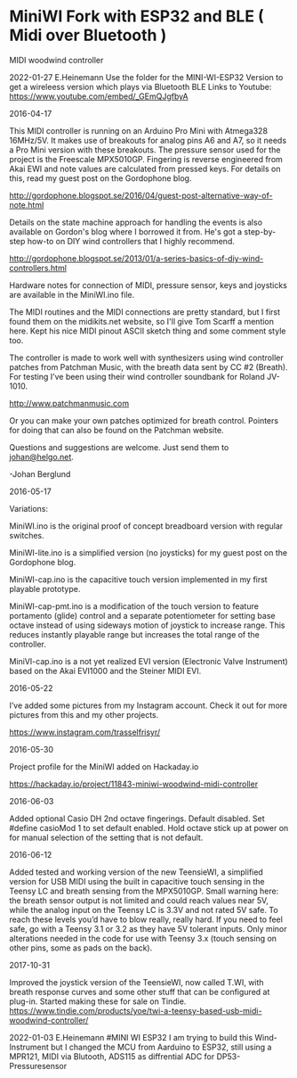 # MiniWI Fork with ESP32 and BLE ( Midi over Bluetooth )
MIDI woodwind controller


2022-01-27 E.Heinemann Use the folder for the MINI-WI-ESP32 Version to get a wireleess version which plays via Bluetooth BLE
Links to Youtube: https://www.youtube.com/embed/_GEmQJgfbyA


2016-04-17

This MIDI controller is running on an Arduino Pro Mini with Atmega328 16MHz/5V. It makes use of breakouts for analog pins A6 and A7, so it needs a Pro Mini version with these breakouts. The pressure sensor used for the project is the Freescale MPX5010GP. Fingering is reverse engineered from Akai EWI and note values are calculated from pressed keys. For details on this, read my guest post on the Gordophone blog. 

http://gordophone.blogspot.se/2016/04/guest-post-alternative-way-of-note.html

Details on the state machine approach for handling the events is also available on Gordon's blog where I borrowed it from. He's got a step-by-step how-to on DIY wind controllers that I highly recommend.

http://gordophone.blogspot.se/2013/01/a-series-basics-of-diy-wind-controllers.html

Hardware notes for connection of MIDI, pressure sensor, keys and joysticks are available in the MiniWI.ino file.

The MIDI routines and the MIDI connections are pretty standard, but I first found them on the midikits.net website, so I'll give Tom Scarff a mention here. Kept his nice MIDI pinout ASCII sketch thing and some comment style too. 

The controller is made to work well with synthesizers using wind controller patches from Patchman Music, with the breath data sent by CC #2 (Breath). For testing I’ve been using their wind controller soundbank for Roland JV-1010.

http://www.patchmanmusic.com

Or you can make your own patches optimized for breath control. Pointers for doing that can also be found on the Patchman website.


Questions and suggestions are welcome. Just send them to johan@helgo.net.

-Johan Berglund


2016-05-17

Variations:

MiniWI.ino is the original proof of concept breadboard version with regular switches.

MiniWI-lite.ino is a simplified version (no joysticks) for my guest post on the Gordophone blog.

MiniWI-cap.ino is the capacitive touch version implemented in my first playable prototype.

MiniWI-cap-pmt.ino is a modification of the touch version to feature portamento (glide) control and a separate potentiometer for setting base octave instead of using sideways motion of joystick to increase range. This reduces instantly playable range but increases the total range of the controller.

MiniVI-cap.ino is a not yet realized EVI version (Electronic Valve Instrument) based on the Akai EVI1000 and the Steiner MIDI EVI.

2016-05-22

I’ve added some pictures from my Instagram account. Check it out for more pictures from this and my other projects.

https://www.instagram.com/trasselfrisyr/

2016-05-30

Project profile for the MiniWI added on Hackaday.io

https://hackaday.io/project/11843-miniwi-woodwind-midi-controller

2016-06-03

Added optional Casio DH 2nd octave fingerings. Default disabled. Set #define casioMod 1 to set default enabled. Hold octave stick up at power on for manual selection of the setting that is not default.

2016-06-12

Added tested and working version of the new TeensieWI, a simplified version for USB MIDI using the built in capacitive touch sensing in the Teensy LC and breath sensing from the MPX5010GP. Small warning here: the breath sensor output is not limited and could reach values near 5V, while the analog input on the Teensy LC is 3.3V and not rated 5V safe. To reach these levels you’d have to blow really, really hard. If you need to feel safe, go with a Teensy 3.1 or 3.2 as they have 5V tolerant inputs. Only minor alterations needed in the code for use with Teensy 3.x (touch sensing on other pins, some as pads on the back).

2017-10-31

Improved the joystick version of the TeensieWI, now called T.WI, with breath response curves and some other stuff that can be configured at plug-in. Started making these for sale on Tindie. https://www.tindie.com/products/yoe/twi-a-teensy-based-usb-midi-woodwind-controller/

2022-01-03 E.Heinemann
#MINI WI ESP32
I am trying to build this Wind-Instrument but I changed the MCU from Aarduino to ESP32, still using a MPR121, MIDI via Blutooth, ADS115 as diffrential ADC for DP53-Pressuresensor

